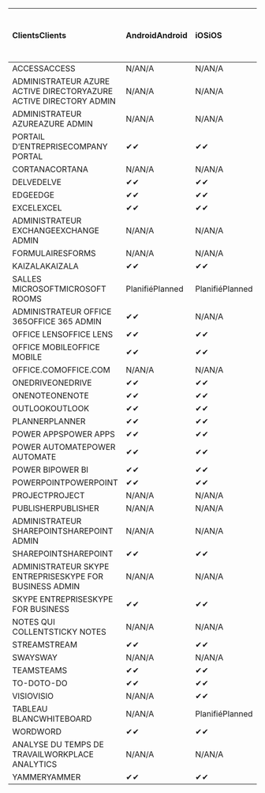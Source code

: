 <!-- This file is generated automatically. Changes made to this file will be overwritten.-->
|<span data-ttu-id="99e31-101">Clients</span><span class="sxs-lookup"><span data-stu-id="99e31-101">Clients</span></span>|<span data-ttu-id="99e31-102">Android</span><span class="sxs-lookup"><span data-stu-id="99e31-102">Android</span></span>|<span data-ttu-id="99e31-103">iOS</span><span class="sxs-lookup"><span data-stu-id="99e31-103">iOS</span></span>|<span data-ttu-id="99e31-104">Mac</span><span class="sxs-lookup"><span data-stu-id="99e31-104">Mac</span></span>|<span data-ttu-id="99e31-105">Windows 10</span><span class="sxs-lookup"><span data-stu-id="99e31-105">Windows 10</span></span><br><span data-ttu-id="99e31-106">Desktop</span><span class="sxs-lookup"><span data-stu-id="99e31-106">Desktop</span></span>|<span data-ttu-id="99e31-107">Windows 10</span><span class="sxs-lookup"><span data-stu-id="99e31-107">Windows 10</span></span><br><span data-ttu-id="99e31-108">Applications modernes</span><span class="sxs-lookup"><span data-stu-id="99e31-108">Modern Apps</span></span>|
|:-|:-|:-|:-|:-|:-|
|<span data-ttu-id="99e31-109">ACCESS</span><span class="sxs-lookup"><span data-stu-id="99e31-109">ACCESS</span></span>|<span data-ttu-id="99e31-110">N/A</span><span class="sxs-lookup"><span data-stu-id="99e31-110">N/A</span></span>|<span data-ttu-id="99e31-111">N/A</span><span class="sxs-lookup"><span data-stu-id="99e31-111">N/A</span></span>|<span data-ttu-id="99e31-112">N/A</span><span class="sxs-lookup"><span data-stu-id="99e31-112">N/A</span></span>|<span data-ttu-id="99e31-113">✔</span><span class="sxs-lookup"><span data-stu-id="99e31-113">✔</span></span>|<span data-ttu-id="99e31-114">N/A</span><span class="sxs-lookup"><span data-stu-id="99e31-114">N/A</span></span>|
|<span data-ttu-id="99e31-115">ADMINISTRATEUR AZURE ACTIVE DIRECTORY</span><span class="sxs-lookup"><span data-stu-id="99e31-115">AZURE ACTIVE DIRECTORY ADMIN</span></span>|<span data-ttu-id="99e31-116">N/A</span><span class="sxs-lookup"><span data-stu-id="99e31-116">N/A</span></span>|<span data-ttu-id="99e31-117">N/A</span><span class="sxs-lookup"><span data-stu-id="99e31-117">N/A</span></span>|<span data-ttu-id="99e31-118">N/A</span><span class="sxs-lookup"><span data-stu-id="99e31-118">N/A</span></span>|<span data-ttu-id="99e31-119">✔</span><span class="sxs-lookup"><span data-stu-id="99e31-119">✔</span></span>|<span data-ttu-id="99e31-120">N/A</span><span class="sxs-lookup"><span data-stu-id="99e31-120">N/A</span></span>|
|<span data-ttu-id="99e31-121">ADMINISTRATEUR AZURE</span><span class="sxs-lookup"><span data-stu-id="99e31-121">AZURE ADMIN</span></span>|<span data-ttu-id="99e31-122">N/A</span><span class="sxs-lookup"><span data-stu-id="99e31-122">N/A</span></span>|<span data-ttu-id="99e31-123">N/A</span><span class="sxs-lookup"><span data-stu-id="99e31-123">N/A</span></span>|<span data-ttu-id="99e31-124">N/A</span><span class="sxs-lookup"><span data-stu-id="99e31-124">N/A</span></span>|<span data-ttu-id="99e31-125">N/A</span><span class="sxs-lookup"><span data-stu-id="99e31-125">N/A</span></span>|<span data-ttu-id="99e31-126">N/A</span><span class="sxs-lookup"><span data-stu-id="99e31-126">N/A</span></span>|
|<span data-ttu-id="99e31-127">PORTAIL D’ENTREPRISE</span><span class="sxs-lookup"><span data-stu-id="99e31-127">COMPANY PORTAL</span></span>|<span data-ttu-id="99e31-128">✔</span><span class="sxs-lookup"><span data-stu-id="99e31-128">✔</span></span>|<span data-ttu-id="99e31-129">✔</span><span class="sxs-lookup"><span data-stu-id="99e31-129">✔</span></span>|<span data-ttu-id="99e31-130">✔</span><span class="sxs-lookup"><span data-stu-id="99e31-130">✔</span></span>|<span data-ttu-id="99e31-131">N/A</span><span class="sxs-lookup"><span data-stu-id="99e31-131">N/A</span></span>|<span data-ttu-id="99e31-132">✔</span><span class="sxs-lookup"><span data-stu-id="99e31-132">✔</span></span>|
|<span data-ttu-id="99e31-133">CORTANA</span><span class="sxs-lookup"><span data-stu-id="99e31-133">CORTANA</span></span>|<span data-ttu-id="99e31-134">N/A</span><span class="sxs-lookup"><span data-stu-id="99e31-134">N/A</span></span>|<span data-ttu-id="99e31-135">N/A</span><span class="sxs-lookup"><span data-stu-id="99e31-135">N/A</span></span>|<span data-ttu-id="99e31-136">N/A</span><span class="sxs-lookup"><span data-stu-id="99e31-136">N/A</span></span>|<span data-ttu-id="99e31-137">N/A</span><span class="sxs-lookup"><span data-stu-id="99e31-137">N/A</span></span>|<span data-ttu-id="99e31-138">✔</span><span class="sxs-lookup"><span data-stu-id="99e31-138">✔</span></span>|
|<span data-ttu-id="99e31-139">DELVE</span><span class="sxs-lookup"><span data-stu-id="99e31-139">DELVE</span></span>|<span data-ttu-id="99e31-140">✔</span><span class="sxs-lookup"><span data-stu-id="99e31-140">✔</span></span>|<span data-ttu-id="99e31-141">✔</span><span class="sxs-lookup"><span data-stu-id="99e31-141">✔</span></span>|<span data-ttu-id="99e31-142">N/A</span><span class="sxs-lookup"><span data-stu-id="99e31-142">N/A</span></span>|<span data-ttu-id="99e31-143">N/A</span><span class="sxs-lookup"><span data-stu-id="99e31-143">N/A</span></span>|<span data-ttu-id="99e31-144">N/A</span><span class="sxs-lookup"><span data-stu-id="99e31-144">N/A</span></span>|
|<span data-ttu-id="99e31-145">EDGE</span><span class="sxs-lookup"><span data-stu-id="99e31-145">EDGE</span></span>|<span data-ttu-id="99e31-146">✔</span><span class="sxs-lookup"><span data-stu-id="99e31-146">✔</span></span>|<span data-ttu-id="99e31-147">✔</span><span class="sxs-lookup"><span data-stu-id="99e31-147">✔</span></span>|<span data-ttu-id="99e31-148">N/A</span><span class="sxs-lookup"><span data-stu-id="99e31-148">N/A</span></span>|<span data-ttu-id="99e31-149">✔</span><span class="sxs-lookup"><span data-stu-id="99e31-149">✔</span></span>|<span data-ttu-id="99e31-150">N/A</span><span class="sxs-lookup"><span data-stu-id="99e31-150">N/A</span></span>|
|<span data-ttu-id="99e31-151">EXCEL</span><span class="sxs-lookup"><span data-stu-id="99e31-151">EXCEL</span></span>|<span data-ttu-id="99e31-152">✔</span><span class="sxs-lookup"><span data-stu-id="99e31-152">✔</span></span>|<span data-ttu-id="99e31-153">✔</span><span class="sxs-lookup"><span data-stu-id="99e31-153">✔</span></span>|<span data-ttu-id="99e31-154">✔</span><span class="sxs-lookup"><span data-stu-id="99e31-154">✔</span></span>|<span data-ttu-id="99e31-155">✔</span><span class="sxs-lookup"><span data-stu-id="99e31-155">✔</span></span>|<span data-ttu-id="99e31-156">✔</span><span class="sxs-lookup"><span data-stu-id="99e31-156">✔</span></span>|
|<span data-ttu-id="99e31-157">ADMINISTRATEUR EXCHANGE</span><span class="sxs-lookup"><span data-stu-id="99e31-157">EXCHANGE ADMIN</span></span>|<span data-ttu-id="99e31-158">N/A</span><span class="sxs-lookup"><span data-stu-id="99e31-158">N/A</span></span>|<span data-ttu-id="99e31-159">N/A</span><span class="sxs-lookup"><span data-stu-id="99e31-159">N/A</span></span>|<span data-ttu-id="99e31-160">N/A</span><span class="sxs-lookup"><span data-stu-id="99e31-160">N/A</span></span>|<span data-ttu-id="99e31-161">✔</span><span class="sxs-lookup"><span data-stu-id="99e31-161">✔</span></span>|<span data-ttu-id="99e31-162">N/A</span><span class="sxs-lookup"><span data-stu-id="99e31-162">N/A</span></span>|
|<span data-ttu-id="99e31-163">FORMULAIRES</span><span class="sxs-lookup"><span data-stu-id="99e31-163">FORMS</span></span>|<span data-ttu-id="99e31-164">N/A</span><span class="sxs-lookup"><span data-stu-id="99e31-164">N/A</span></span>|<span data-ttu-id="99e31-165">N/A</span><span class="sxs-lookup"><span data-stu-id="99e31-165">N/A</span></span>|<span data-ttu-id="99e31-166">N/A</span><span class="sxs-lookup"><span data-stu-id="99e31-166">N/A</span></span>|<span data-ttu-id="99e31-167">N/A</span><span class="sxs-lookup"><span data-stu-id="99e31-167">N/A</span></span>|<span data-ttu-id="99e31-168">N/A</span><span class="sxs-lookup"><span data-stu-id="99e31-168">N/A</span></span>|
|<span data-ttu-id="99e31-169">KAIZALA</span><span class="sxs-lookup"><span data-stu-id="99e31-169">KAIZALA</span></span>|<span data-ttu-id="99e31-170">✔</span><span class="sxs-lookup"><span data-stu-id="99e31-170">✔</span></span>|<span data-ttu-id="99e31-171">✔</span><span class="sxs-lookup"><span data-stu-id="99e31-171">✔</span></span>|<span data-ttu-id="99e31-172">N/A</span><span class="sxs-lookup"><span data-stu-id="99e31-172">N/A</span></span>|<span data-ttu-id="99e31-173">N/A</span><span class="sxs-lookup"><span data-stu-id="99e31-173">N/A</span></span>|<span data-ttu-id="99e31-174">N/A</span><span class="sxs-lookup"><span data-stu-id="99e31-174">N/A</span></span>|
|<span data-ttu-id="99e31-175">SALLES MICROSOFT</span><span class="sxs-lookup"><span data-stu-id="99e31-175">MICROSOFT ROOMS</span></span>|<span data-ttu-id="99e31-176">Planifié</span><span class="sxs-lookup"><span data-stu-id="99e31-176">Planned</span></span>|<span data-ttu-id="99e31-177">Planifié</span><span class="sxs-lookup"><span data-stu-id="99e31-177">Planned</span></span>|<span data-ttu-id="99e31-178">N/A</span><span class="sxs-lookup"><span data-stu-id="99e31-178">N/A</span></span>|<span data-ttu-id="99e31-179">N/A</span><span class="sxs-lookup"><span data-stu-id="99e31-179">N/A</span></span>|<span data-ttu-id="99e31-180">N/A</span><span class="sxs-lookup"><span data-stu-id="99e31-180">N/A</span></span>|
|<span data-ttu-id="99e31-181">ADMINISTRATEUR OFFICE 365</span><span class="sxs-lookup"><span data-stu-id="99e31-181">OFFICE 365 ADMIN</span></span>|<span data-ttu-id="99e31-182">✔</span><span class="sxs-lookup"><span data-stu-id="99e31-182">✔</span></span>|<span data-ttu-id="99e31-183">N/A</span><span class="sxs-lookup"><span data-stu-id="99e31-183">N/A</span></span>|<span data-ttu-id="99e31-184">N/A</span><span class="sxs-lookup"><span data-stu-id="99e31-184">N/A</span></span>|<span data-ttu-id="99e31-185">N/A</span><span class="sxs-lookup"><span data-stu-id="99e31-185">N/A</span></span>|<span data-ttu-id="99e31-186">N/A</span><span class="sxs-lookup"><span data-stu-id="99e31-186">N/A</span></span>|
|<span data-ttu-id="99e31-187">OFFICE LENS</span><span class="sxs-lookup"><span data-stu-id="99e31-187">OFFICE LENS</span></span>|<span data-ttu-id="99e31-188">✔</span><span class="sxs-lookup"><span data-stu-id="99e31-188">✔</span></span>|<span data-ttu-id="99e31-189">✔</span><span class="sxs-lookup"><span data-stu-id="99e31-189">✔</span></span>|<span data-ttu-id="99e31-190">N/A</span><span class="sxs-lookup"><span data-stu-id="99e31-190">N/A</span></span>|<span data-ttu-id="99e31-191">N/A</span><span class="sxs-lookup"><span data-stu-id="99e31-191">N/A</span></span>|<span data-ttu-id="99e31-192">✔</span><span class="sxs-lookup"><span data-stu-id="99e31-192">✔</span></span>|
|<span data-ttu-id="99e31-193">OFFICE MOBILE</span><span class="sxs-lookup"><span data-stu-id="99e31-193">OFFICE MOBILE</span></span>|<span data-ttu-id="99e31-194">✔</span><span class="sxs-lookup"><span data-stu-id="99e31-194">✔</span></span>|<span data-ttu-id="99e31-195">✔</span><span class="sxs-lookup"><span data-stu-id="99e31-195">✔</span></span>|<span data-ttu-id="99e31-196">N/A</span><span class="sxs-lookup"><span data-stu-id="99e31-196">N/A</span></span>|<span data-ttu-id="99e31-197">N/A</span><span class="sxs-lookup"><span data-stu-id="99e31-197">N/A</span></span>|<span data-ttu-id="99e31-198">N/A</span><span class="sxs-lookup"><span data-stu-id="99e31-198">N/A</span></span>|
|<span data-ttu-id="99e31-199">OFFICE.COM</span><span class="sxs-lookup"><span data-stu-id="99e31-199">OFFICE.COM</span></span>|<span data-ttu-id="99e31-200">N/A</span><span class="sxs-lookup"><span data-stu-id="99e31-200">N/A</span></span>|<span data-ttu-id="99e31-201">N/A</span><span class="sxs-lookup"><span data-stu-id="99e31-201">N/A</span></span>|<span data-ttu-id="99e31-202">N/A</span><span class="sxs-lookup"><span data-stu-id="99e31-202">N/A</span></span>|<span data-ttu-id="99e31-203">N/A</span><span class="sxs-lookup"><span data-stu-id="99e31-203">N/A</span></span>|<span data-ttu-id="99e31-204">✔</span><span class="sxs-lookup"><span data-stu-id="99e31-204">✔</span></span>|
|<span data-ttu-id="99e31-205">ONEDRIVE</span><span class="sxs-lookup"><span data-stu-id="99e31-205">ONEDRIVE</span></span>|<span data-ttu-id="99e31-206">✔</span><span class="sxs-lookup"><span data-stu-id="99e31-206">✔</span></span>|<span data-ttu-id="99e31-207">✔</span><span class="sxs-lookup"><span data-stu-id="99e31-207">✔</span></span>|<span data-ttu-id="99e31-208">✔</span><span class="sxs-lookup"><span data-stu-id="99e31-208">✔</span></span>|<span data-ttu-id="99e31-209">✔</span><span class="sxs-lookup"><span data-stu-id="99e31-209">✔</span></span>|<span data-ttu-id="99e31-210">✔</span><span class="sxs-lookup"><span data-stu-id="99e31-210">✔</span></span>|
|<span data-ttu-id="99e31-211">ONENOTE</span><span class="sxs-lookup"><span data-stu-id="99e31-211">ONENOTE</span></span>|<span data-ttu-id="99e31-212">✔</span><span class="sxs-lookup"><span data-stu-id="99e31-212">✔</span></span>|<span data-ttu-id="99e31-213">✔</span><span class="sxs-lookup"><span data-stu-id="99e31-213">✔</span></span>|<span data-ttu-id="99e31-214">✔</span><span class="sxs-lookup"><span data-stu-id="99e31-214">✔</span></span>|<span data-ttu-id="99e31-215">✔</span><span class="sxs-lookup"><span data-stu-id="99e31-215">✔</span></span>|<span data-ttu-id="99e31-216">✔</span><span class="sxs-lookup"><span data-stu-id="99e31-216">✔</span></span>|
|<span data-ttu-id="99e31-217">OUTLOOK</span><span class="sxs-lookup"><span data-stu-id="99e31-217">OUTLOOK</span></span>|<span data-ttu-id="99e31-218">✔</span><span class="sxs-lookup"><span data-stu-id="99e31-218">✔</span></span>|<span data-ttu-id="99e31-219">✔</span><span class="sxs-lookup"><span data-stu-id="99e31-219">✔</span></span>|<span data-ttu-id="99e31-220">✔</span><span class="sxs-lookup"><span data-stu-id="99e31-220">✔</span></span>|<span data-ttu-id="99e31-221">✔</span><span class="sxs-lookup"><span data-stu-id="99e31-221">✔</span></span>|<span data-ttu-id="99e31-222">✔</span><span class="sxs-lookup"><span data-stu-id="99e31-222">✔</span></span>|
|<span data-ttu-id="99e31-223">PLANNER</span><span class="sxs-lookup"><span data-stu-id="99e31-223">PLANNER</span></span>|<span data-ttu-id="99e31-224">✔</span><span class="sxs-lookup"><span data-stu-id="99e31-224">✔</span></span>|<span data-ttu-id="99e31-225">✔</span><span class="sxs-lookup"><span data-stu-id="99e31-225">✔</span></span>|<span data-ttu-id="99e31-226">N/A</span><span class="sxs-lookup"><span data-stu-id="99e31-226">N/A</span></span>|<span data-ttu-id="99e31-227">N/A</span><span class="sxs-lookup"><span data-stu-id="99e31-227">N/A</span></span>|<span data-ttu-id="99e31-228">N/A</span><span class="sxs-lookup"><span data-stu-id="99e31-228">N/A</span></span>|
|<span data-ttu-id="99e31-229">POWER APPS</span><span class="sxs-lookup"><span data-stu-id="99e31-229">POWER APPS</span></span>|<span data-ttu-id="99e31-230">✔</span><span class="sxs-lookup"><span data-stu-id="99e31-230">✔</span></span>|<span data-ttu-id="99e31-231">✔</span><span class="sxs-lookup"><span data-stu-id="99e31-231">✔</span></span>|<span data-ttu-id="99e31-232">N/A</span><span class="sxs-lookup"><span data-stu-id="99e31-232">N/A</span></span>|<span data-ttu-id="99e31-233">N/A</span><span class="sxs-lookup"><span data-stu-id="99e31-233">N/A</span></span>|<span data-ttu-id="99e31-234">✔</span><span class="sxs-lookup"><span data-stu-id="99e31-234">✔</span></span>|
|<span data-ttu-id="99e31-235">POWER AUTOMATE</span><span class="sxs-lookup"><span data-stu-id="99e31-235">POWER AUTOMATE</span></span>|<span data-ttu-id="99e31-236">✔</span><span class="sxs-lookup"><span data-stu-id="99e31-236">✔</span></span>|<span data-ttu-id="99e31-237">✔</span><span class="sxs-lookup"><span data-stu-id="99e31-237">✔</span></span>|<span data-ttu-id="99e31-238">N/A</span><span class="sxs-lookup"><span data-stu-id="99e31-238">N/A</span></span>|<span data-ttu-id="99e31-239">N/A</span><span class="sxs-lookup"><span data-stu-id="99e31-239">N/A</span></span>|<span data-ttu-id="99e31-240">N/A</span><span class="sxs-lookup"><span data-stu-id="99e31-240">N/A</span></span>|
|<span data-ttu-id="99e31-241">POWER BI</span><span class="sxs-lookup"><span data-stu-id="99e31-241">POWER BI</span></span>|<span data-ttu-id="99e31-242">✔</span><span class="sxs-lookup"><span data-stu-id="99e31-242">✔</span></span>|<span data-ttu-id="99e31-243">✔</span><span class="sxs-lookup"><span data-stu-id="99e31-243">✔</span></span>|<span data-ttu-id="99e31-244">N/A</span><span class="sxs-lookup"><span data-stu-id="99e31-244">N/A</span></span>|<span data-ttu-id="99e31-245">✔</span><span class="sxs-lookup"><span data-stu-id="99e31-245">✔</span></span>|<span data-ttu-id="99e31-246">✔</span><span class="sxs-lookup"><span data-stu-id="99e31-246">✔</span></span>|
|<span data-ttu-id="99e31-247">POWERPOINT</span><span class="sxs-lookup"><span data-stu-id="99e31-247">POWERPOINT</span></span>|<span data-ttu-id="99e31-248">✔</span><span class="sxs-lookup"><span data-stu-id="99e31-248">✔</span></span>|<span data-ttu-id="99e31-249">✔</span><span class="sxs-lookup"><span data-stu-id="99e31-249">✔</span></span>|<span data-ttu-id="99e31-250">✔</span><span class="sxs-lookup"><span data-stu-id="99e31-250">✔</span></span>|<span data-ttu-id="99e31-251">✔</span><span class="sxs-lookup"><span data-stu-id="99e31-251">✔</span></span>|<span data-ttu-id="99e31-252">✔</span><span class="sxs-lookup"><span data-stu-id="99e31-252">✔</span></span>|
|<span data-ttu-id="99e31-253">PROJECT</span><span class="sxs-lookup"><span data-stu-id="99e31-253">PROJECT</span></span>|<span data-ttu-id="99e31-254">N/A</span><span class="sxs-lookup"><span data-stu-id="99e31-254">N/A</span></span>|<span data-ttu-id="99e31-255">N/A</span><span class="sxs-lookup"><span data-stu-id="99e31-255">N/A</span></span>|<span data-ttu-id="99e31-256">N/A</span><span class="sxs-lookup"><span data-stu-id="99e31-256">N/A</span></span>|<span data-ttu-id="99e31-257">✔</span><span class="sxs-lookup"><span data-stu-id="99e31-257">✔</span></span>|<span data-ttu-id="99e31-258">N/A</span><span class="sxs-lookup"><span data-stu-id="99e31-258">N/A</span></span>|
|<span data-ttu-id="99e31-259">PUBLISHER</span><span class="sxs-lookup"><span data-stu-id="99e31-259">PUBLISHER</span></span>|<span data-ttu-id="99e31-260">N/A</span><span class="sxs-lookup"><span data-stu-id="99e31-260">N/A</span></span>|<span data-ttu-id="99e31-261">N/A</span><span class="sxs-lookup"><span data-stu-id="99e31-261">N/A</span></span>|<span data-ttu-id="99e31-262">N/A</span><span class="sxs-lookup"><span data-stu-id="99e31-262">N/A</span></span>|<span data-ttu-id="99e31-263">✔</span><span class="sxs-lookup"><span data-stu-id="99e31-263">✔</span></span>|<span data-ttu-id="99e31-264">N/A</span><span class="sxs-lookup"><span data-stu-id="99e31-264">N/A</span></span>|
|<span data-ttu-id="99e31-265">ADMINISTRATEUR SHAREPOINT</span><span class="sxs-lookup"><span data-stu-id="99e31-265">SHAREPOINT ADMIN</span></span>|<span data-ttu-id="99e31-266">N/A</span><span class="sxs-lookup"><span data-stu-id="99e31-266">N/A</span></span>|<span data-ttu-id="99e31-267">N/A</span><span class="sxs-lookup"><span data-stu-id="99e31-267">N/A</span></span>|<span data-ttu-id="99e31-268">N/A</span><span class="sxs-lookup"><span data-stu-id="99e31-268">N/A</span></span>|<span data-ttu-id="99e31-269">✔</span><span class="sxs-lookup"><span data-stu-id="99e31-269">✔</span></span>|<span data-ttu-id="99e31-270">N/A</span><span class="sxs-lookup"><span data-stu-id="99e31-270">N/A</span></span>|
|<span data-ttu-id="99e31-271">SHAREPOINT</span><span class="sxs-lookup"><span data-stu-id="99e31-271">SHAREPOINT</span></span>|<span data-ttu-id="99e31-272">✔</span><span class="sxs-lookup"><span data-stu-id="99e31-272">✔</span></span>|<span data-ttu-id="99e31-273">✔</span><span class="sxs-lookup"><span data-stu-id="99e31-273">✔</span></span>|<span data-ttu-id="99e31-274">N/A</span><span class="sxs-lookup"><span data-stu-id="99e31-274">N/A</span></span>|<span data-ttu-id="99e31-275">N/A</span><span class="sxs-lookup"><span data-stu-id="99e31-275">N/A</span></span>|<span data-ttu-id="99e31-276">N/A</span><span class="sxs-lookup"><span data-stu-id="99e31-276">N/A</span></span>|
|<span data-ttu-id="99e31-277">ADMINISTRATEUR SKYPE ENTREPRISE</span><span class="sxs-lookup"><span data-stu-id="99e31-277">SKYPE FOR BUSINESS ADMIN</span></span>|<span data-ttu-id="99e31-278">N/A</span><span class="sxs-lookup"><span data-stu-id="99e31-278">N/A</span></span>|<span data-ttu-id="99e31-279">N/A</span><span class="sxs-lookup"><span data-stu-id="99e31-279">N/A</span></span>|<span data-ttu-id="99e31-280">N/A</span><span class="sxs-lookup"><span data-stu-id="99e31-280">N/A</span></span>|<span data-ttu-id="99e31-281">✔</span><span class="sxs-lookup"><span data-stu-id="99e31-281">✔</span></span>|<span data-ttu-id="99e31-282">N/A</span><span class="sxs-lookup"><span data-stu-id="99e31-282">N/A</span></span>|
|<span data-ttu-id="99e31-283">SKYPE ENTREPRISE</span><span class="sxs-lookup"><span data-stu-id="99e31-283">SKYPE FOR BUSINESS</span></span>|<span data-ttu-id="99e31-284">✔</span><span class="sxs-lookup"><span data-stu-id="99e31-284">✔</span></span>|<span data-ttu-id="99e31-285">✔</span><span class="sxs-lookup"><span data-stu-id="99e31-285">✔</span></span>|<span data-ttu-id="99e31-286">✔</span><span class="sxs-lookup"><span data-stu-id="99e31-286">✔</span></span>|<span data-ttu-id="99e31-287">✔</span><span class="sxs-lookup"><span data-stu-id="99e31-287">✔</span></span>|<span data-ttu-id="99e31-288">N/A</span><span class="sxs-lookup"><span data-stu-id="99e31-288">N/A</span></span>|
|<span data-ttu-id="99e31-289">NOTES QUI COLLENT</span><span class="sxs-lookup"><span data-stu-id="99e31-289">STICKY NOTES</span></span>|<span data-ttu-id="99e31-290">N/A</span><span class="sxs-lookup"><span data-stu-id="99e31-290">N/A</span></span>|<span data-ttu-id="99e31-291">N/A</span><span class="sxs-lookup"><span data-stu-id="99e31-291">N/A</span></span>|<span data-ttu-id="99e31-292">N/A</span><span class="sxs-lookup"><span data-stu-id="99e31-292">N/A</span></span>|<span data-ttu-id="99e31-293">N/A</span><span class="sxs-lookup"><span data-stu-id="99e31-293">N/A</span></span>|<span data-ttu-id="99e31-294">✔</span><span class="sxs-lookup"><span data-stu-id="99e31-294">✔</span></span>|
|<span data-ttu-id="99e31-295">STREAM</span><span class="sxs-lookup"><span data-stu-id="99e31-295">STREAM</span></span>|<span data-ttu-id="99e31-296">✔</span><span class="sxs-lookup"><span data-stu-id="99e31-296">✔</span></span>|<span data-ttu-id="99e31-297">✔</span><span class="sxs-lookup"><span data-stu-id="99e31-297">✔</span></span>|<span data-ttu-id="99e31-298">N/A</span><span class="sxs-lookup"><span data-stu-id="99e31-298">N/A</span></span>|<span data-ttu-id="99e31-299">N/A</span><span class="sxs-lookup"><span data-stu-id="99e31-299">N/A</span></span>|<span data-ttu-id="99e31-300">N/A</span><span class="sxs-lookup"><span data-stu-id="99e31-300">N/A</span></span>|
|<span data-ttu-id="99e31-301">SWAY</span><span class="sxs-lookup"><span data-stu-id="99e31-301">SWAY</span></span>|<span data-ttu-id="99e31-302">N/A</span><span class="sxs-lookup"><span data-stu-id="99e31-302">N/A</span></span>|<span data-ttu-id="99e31-303">N/A</span><span class="sxs-lookup"><span data-stu-id="99e31-303">N/A</span></span>|<span data-ttu-id="99e31-304">N/A</span><span class="sxs-lookup"><span data-stu-id="99e31-304">N/A</span></span>|<span data-ttu-id="99e31-305">N/A</span><span class="sxs-lookup"><span data-stu-id="99e31-305">N/A</span></span>|<span data-ttu-id="99e31-306">✔</span><span class="sxs-lookup"><span data-stu-id="99e31-306">✔</span></span>|
|<span data-ttu-id="99e31-307">TEAMS</span><span class="sxs-lookup"><span data-stu-id="99e31-307">TEAMS</span></span>|<span data-ttu-id="99e31-308">✔</span><span class="sxs-lookup"><span data-stu-id="99e31-308">✔</span></span>|<span data-ttu-id="99e31-309">✔</span><span class="sxs-lookup"><span data-stu-id="99e31-309">✔</span></span>|<span data-ttu-id="99e31-310">✔</span><span class="sxs-lookup"><span data-stu-id="99e31-310">✔</span></span>|<span data-ttu-id="99e31-311">Planifié</span><span class="sxs-lookup"><span data-stu-id="99e31-311">Planned</span></span>|<span data-ttu-id="99e31-312">N/A</span><span class="sxs-lookup"><span data-stu-id="99e31-312">N/A</span></span>|
|<span data-ttu-id="99e31-313">TO-DO</span><span class="sxs-lookup"><span data-stu-id="99e31-313">TO-DO</span></span>|<span data-ttu-id="99e31-314">✔</span><span class="sxs-lookup"><span data-stu-id="99e31-314">✔</span></span>|<span data-ttu-id="99e31-315">✔</span><span class="sxs-lookup"><span data-stu-id="99e31-315">✔</span></span>|<span data-ttu-id="99e31-316">✔</span><span class="sxs-lookup"><span data-stu-id="99e31-316">✔</span></span>|<span data-ttu-id="99e31-317">N/A</span><span class="sxs-lookup"><span data-stu-id="99e31-317">N/A</span></span>|<span data-ttu-id="99e31-318">✔</span><span class="sxs-lookup"><span data-stu-id="99e31-318">✔</span></span>|
|<span data-ttu-id="99e31-319">VISIO</span><span class="sxs-lookup"><span data-stu-id="99e31-319">VISIO</span></span>|<span data-ttu-id="99e31-320">N/A</span><span class="sxs-lookup"><span data-stu-id="99e31-320">N/A</span></span>|<span data-ttu-id="99e31-321">✔</span><span class="sxs-lookup"><span data-stu-id="99e31-321">✔</span></span>|<span data-ttu-id="99e31-322">N/A</span><span class="sxs-lookup"><span data-stu-id="99e31-322">N/A</span></span>|<span data-ttu-id="99e31-323">✔</span><span class="sxs-lookup"><span data-stu-id="99e31-323">✔</span></span>|<span data-ttu-id="99e31-324">N/A</span><span class="sxs-lookup"><span data-stu-id="99e31-324">N/A</span></span>|
|<span data-ttu-id="99e31-325">TABLEAU BLANC</span><span class="sxs-lookup"><span data-stu-id="99e31-325">WHITEBOARD</span></span>|<span data-ttu-id="99e31-326">N/A</span><span class="sxs-lookup"><span data-stu-id="99e31-326">N/A</span></span>|<span data-ttu-id="99e31-327">Planifié</span><span class="sxs-lookup"><span data-stu-id="99e31-327">Planned</span></span>|<span data-ttu-id="99e31-328">N/A</span><span class="sxs-lookup"><span data-stu-id="99e31-328">N/A</span></span>|<span data-ttu-id="99e31-329">N/A</span><span class="sxs-lookup"><span data-stu-id="99e31-329">N/A</span></span>|<span data-ttu-id="99e31-330">✔</span><span class="sxs-lookup"><span data-stu-id="99e31-330">✔</span></span>|
|<span data-ttu-id="99e31-331">WORD</span><span class="sxs-lookup"><span data-stu-id="99e31-331">WORD</span></span>|<span data-ttu-id="99e31-332">✔</span><span class="sxs-lookup"><span data-stu-id="99e31-332">✔</span></span>|<span data-ttu-id="99e31-333">✔</span><span class="sxs-lookup"><span data-stu-id="99e31-333">✔</span></span>|<span data-ttu-id="99e31-334">✔</span><span class="sxs-lookup"><span data-stu-id="99e31-334">✔</span></span>|<span data-ttu-id="99e31-335">✔</span><span class="sxs-lookup"><span data-stu-id="99e31-335">✔</span></span>|<span data-ttu-id="99e31-336">✔</span><span class="sxs-lookup"><span data-stu-id="99e31-336">✔</span></span>|
|<span data-ttu-id="99e31-337">ANALYSE DU TEMPS DE TRAVAIL</span><span class="sxs-lookup"><span data-stu-id="99e31-337">WORKPLACE ANALYTICS</span></span>|<span data-ttu-id="99e31-338">N/A</span><span class="sxs-lookup"><span data-stu-id="99e31-338">N/A</span></span>|<span data-ttu-id="99e31-339">N/A</span><span class="sxs-lookup"><span data-stu-id="99e31-339">N/A</span></span>|<span data-ttu-id="99e31-340">N/A</span><span class="sxs-lookup"><span data-stu-id="99e31-340">N/A</span></span>|<span data-ttu-id="99e31-341">N/A</span><span class="sxs-lookup"><span data-stu-id="99e31-341">N/A</span></span>|<span data-ttu-id="99e31-342">N/A</span><span class="sxs-lookup"><span data-stu-id="99e31-342">N/A</span></span>|
|<span data-ttu-id="99e31-343">YAMMER</span><span class="sxs-lookup"><span data-stu-id="99e31-343">YAMMER</span></span>|<span data-ttu-id="99e31-344">✔</span><span class="sxs-lookup"><span data-stu-id="99e31-344">✔</span></span>|<span data-ttu-id="99e31-345">✔</span><span class="sxs-lookup"><span data-stu-id="99e31-345">✔</span></span>|<span data-ttu-id="99e31-346">Planifié</span><span class="sxs-lookup"><span data-stu-id="99e31-346">Planned</span></span>|<span data-ttu-id="99e31-347">Planifié</span><span class="sxs-lookup"><span data-stu-id="99e31-347">Planned</span></span>|<span data-ttu-id="99e31-348">S/O</span><span class="sxs-lookup"><span data-stu-id="99e31-348">N/A</span></span>|
